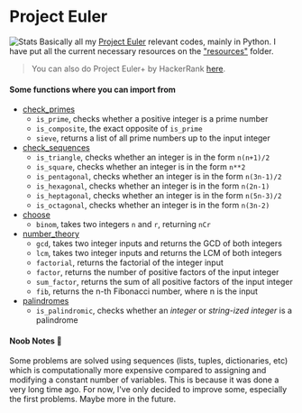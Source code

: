 # Project Euler
![Stats](https://projecteuler.net/profile/RussellDash332.png)
Basically all my [Project Euler](https://projecteuler.net/) relevant codes, mainly in Python. I have put all the current necessary resources on the ["resources"](https://github.com/RussellDash332/Project-Euler/tree/main/resources) folder.
> You can also do Project Euler+ by HackerRank [here](https://www.hackerrank.com/contests/projecteuler/challenges).

#### Some functions where you can import from
+ [check_primes](https://github.com/RussellDash332/Project-Euler/blob/main/check_primes.py)
    + ```is_prime```, checks whether a positive integer is a prime number
    + ```is_composite```, the exact opposite of ```is_prime```
    + ```sieve```, returns a list of all prime numbers up to the input integer
+ [check_sequences](https://github.com/RussellDash332/Project-Euler/blob/main/check_sequences.py)
    + ```is_triangle```, checks whether an integer is in the form ```n(n+1)/2```
    + ```is_square```, checks whether an integer is in the form ```n**2```
    + ```is_pentagonal```, checks whether an integer is in the form ```n(3n-1)/2```
    + ```is_hexagonal```, checks whether an integer is in the form ```n(2n-1)```
    + ```is_heptagonal```, checks whether an integer is in the form ```n(5n-3)/2```
    + ```is_octagonal```, checks whether an integer is in the form ```n(3n-2)```
+ [choose](https://github.com/RussellDash332/Project-Euler/blob/main/choose.py)
    + ```binom```, takes two integers ```n``` and ```r```, returning ```nCr```
+ [number_theory](https://github.com/RussellDash332/Project-Euler/blob/main/number_theory.py)
    + ```gcd```, takes two integer inputs and returns the GCD of both integers
    + ```lcm```, takes two integer inputs and returns the LCM of both integers
    + ```factorial```, returns the factorial of the integer input
    + ```factor```, returns the number of positive factors of the input integer
    + ```sum_factor```, returns the sum of all positive factors of the input integer
    + ```fib```, returns the n-th Fibonacci number, where n is the input
+ [palindromes](https://github.com/RussellDash332/Project-Euler/blob/main/palindromes.py)
    + ```is_palindromic```, checks whether an *integer* or *string-ized integer* is a palindrome

#### Noob Notes 🤪
Some problems are solved using sequences (lists, tuples, dictionaries, etc) which is computationally more expensive compared to assigning and modifying a constant number of variables. This is because it was done a very long time ago. For now, I've only decided to improve some, especially the first problems. Maybe more in the future.